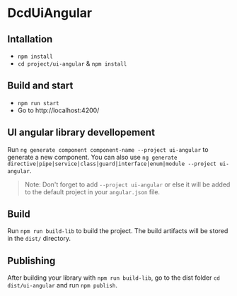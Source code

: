 # DcdUiAngular


## Intallation

- `npm install`
- `cd project/ui-angular` & `npm install`

## Build and start

- `npm run start`
- Go to http://localhost:4200/

## UI angular library devellopement

Run `ng generate component component-name --project ui-angular` to generate a new component. You can also use `ng generate directive|pipe|service|class|guard|interface|enum|module --project ui-angular`.
> Note: Don't forget to add `--project ui-angular` or else it will be added to the default project in your `angular.json` file. 

## Build

Run `npm run build-lib` to build the project. The build artifacts will be stored in the `dist/` directory.

## Publishing

After building your library with `npm run build-lib`, go to the dist folder `cd dist/ui-angular` and run `npm publish`.



